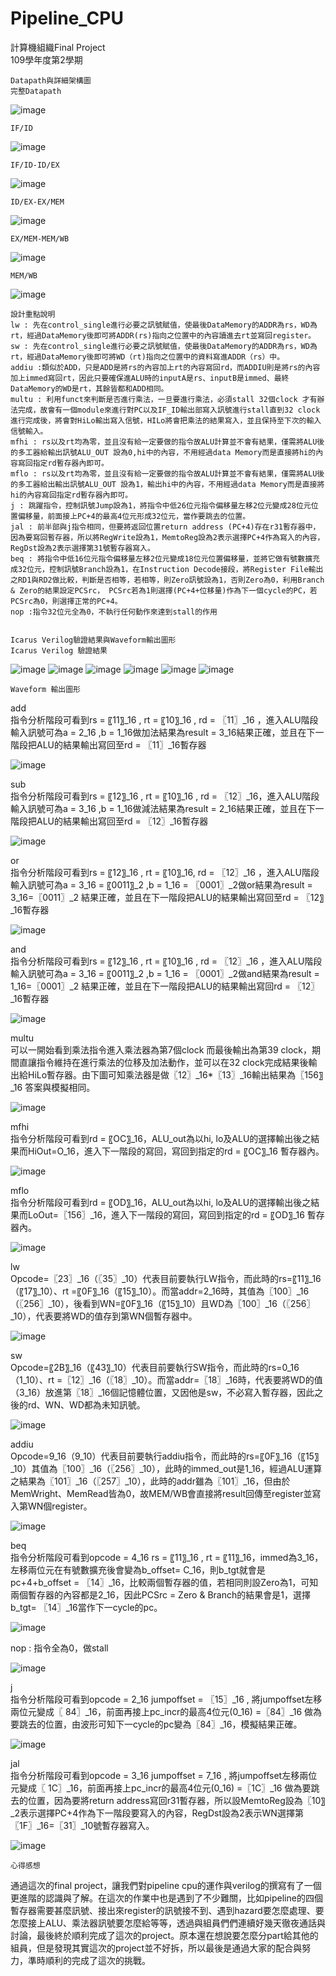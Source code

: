 # Pipeline_CPU  
計算機組織Final Project  
109學年度第2學期  
  
  
	Datapath與詳細架構圖  
	完整Datapath  
 ![image](https://user-images.githubusercontent.com/64779422/193540518-642ac9c8-195e-463c-9847-ceeb85c0fd01.png)

	IF/ID  
 ![image](https://user-images.githubusercontent.com/64779422/193540537-c47929dc-17fb-4700-b3f2-90ce1b0bd174.png)

	IF/ID-ID/EX  
 ![image](https://user-images.githubusercontent.com/64779422/193540548-3c2d94df-e7f7-41a1-bc0f-1aee880a3d58.png)

	ID/EX-EX/MEM  
 ![image](https://user-images.githubusercontent.com/64779422/193540568-b9f55953-7197-423b-ab39-b04da121573f.png)

	EX/MEM-MEM/WB  
 ![image](https://user-images.githubusercontent.com/64779422/193540585-29a5aac4-7f6c-420a-a7a7-cee98c4bde10.png)

	MEM/WB  
 ![image](https://user-images.githubusercontent.com/64779422/193540595-e6ddac31-2031-4497-a43a-24f35a44d47b.png)


	設計重點說明  
	lw : 先在control_single進行必要之訊號賦值，使最後DataMemory的ADDR為rs，WD為rt，經過DataMemory後即可將ADDR(rs)指向之位置中的內容讀進去rt並寫回register。  
	sw : 先在control_single進行必要之訊號賦值，使最後DataMemory的ADDR為rs，WD為rt，經過DataMemory後即可將WD（rt)指向之位置中的資料寫進ADDR（rs）中。  
	addiu :類似於ADD，只是ADD是將rs的內容加上rt的內容寫回rd，而ADDIU則是將rs的內容加上immed寫回rt，因此只要確保進ALU時的inputA是rs、inputB是immed、最終DataMemory的WD是rt，其餘皆都和ADD相同。  
	multu : 利用funct來判斷是否進行乘法，一旦要進行乘法，必須stall 32個clock 才有辦法完成，故會有一個module來進行對PC以及IF_ID輸出部寫入訊號進行stall直到32 clock進行完成後，將會對HiLo輸出寫入信號，HILo將會把乘法的結果寫入，並且保持至下次的輸入信號輸入。  
	mfhi : rs以及rt均為零，並且沒有給一定要做的指令故ALU計算並不會有結果，僅需將ALU後的多工器給輸出訊號ALU_OUT 設為0,hi中的內容，不用經過data Memory而是直接將hi的內容寫回指定rd暫存器內即可。  
	mflo : rs以及rt均為零，並且沒有給一定要做的指令故ALU計算並不會有結果，僅需將ALU後的多工器給出輸出訊號ALU_OUT 設為1，輸出hi中的內容，不用經過data Memory而是直接將hi的內容寫回指定rd暫存器內即可。  
	j : 跳躍指令，控制訊號Jump設為1，將指令中低26位元指令偏移量左移2位元變成28位元位置偏移量，前面接上PC+4的最高4位元形成32位元，當作要跳去的位置。  
	jal : 前半部與j指令相同，但要將返回位置return address (PC+4)存在r31暫存器中，因為要寫回暫存器，所以將RegWrite設為1，MemtoReg設為2表示選擇PC+4作為寫入的內容，RegDst設為2表示選擇第31號暫存器寫入。  
	beq : 將指令中低16位元指令偏移量左移2位元變成18位元位置偏移量，並將它做有號數擴充成32位元，控制訊號Branch設為1，在Instruction Decode接段，將Register File輸出之RD1與RD2做比較，判斷是否相等，若相等，則Zero訊號設為1，否則Zero為0，利用Branch & Zero的結果設定PCSrc， PCSrc若為1則選擇(PC+4+位移量)作為下一個cycle的PC，若PCSrc為0，則選擇正常的PC+4。  
	nop :指令32位元全為0，不執行任何動作來達到stall的作用  


	Icarus Verilog驗證結果與Waveform輸出圖形  
	Icarus Verilog 驗證結果  
 ![image](https://user-images.githubusercontent.com/64779422/193540632-29e7beba-6131-46bc-8d6f-b9a08f8276e3.png)
 ![image](https://user-images.githubusercontent.com/64779422/193540694-21f4d226-e750-4620-8f58-78550b6fcea1.png)
 ![image](https://user-images.githubusercontent.com/64779422/193540706-649f6595-6b49-40d5-ae4f-0ab36c3d3306.png)
 ![image](https://user-images.githubusercontent.com/64779422/193540738-fe592b96-158b-44c2-945d-dd3409bd73e9.png)
 ![image](https://user-images.githubusercontent.com/64779422/193540758-547ca4a8-4a78-4861-a527-84c2049f2db9.png)
 ![image](https://user-images.githubusercontent.com/64779422/193540788-6be54706-8b77-4352-9628-dc585a7865a4.png)

  
	Waveform 輸出圖形  
  
add  
指令分析階段可看到rs = 〖11〗_16 , rt = 〖10〗_16  , rd = 〖11〗_16 ，進入ALU階段輸入訊號可為a = 2_16 ,b = 1_16做加法結果為result = 3_16結果正確，並且在下一階段把ALU的結果輸出寫回至rd = 〖11〗_16暫存器  
   
 ![image](https://user-images.githubusercontent.com/64779422/193540849-d13dd362-3094-492b-8ce6-4cf7b3e8b219.png)
   
sub  
指令分析階段可看到rs = 〖12〗_16 , rt = 〖10〗_16 , rd = 〖12〗_16，進入ALU階段輸入訊號可為a = 3_16 ,b = 1_16做減法結果為result = 2_16結果正確，並且在下一階段把ALU的結果輸出寫回至rd = 〖12〗_16暫存器  
   
 ![image](https://user-images.githubusercontent.com/64779422/193540871-3686d2b8-aa3c-4ed5-99a6-3c89674edf1a.png)
   
or  
指令分析階段可看到rs = 〖12〗_16 , rt = 〖10〗_16, rd = 〖12〗_16 ，進入ALU階段輸入訊號可為a = 3_16 = 〖0011〗_2 ,b = 1_16 = 〖0001〗_2做or結果為result = 3_16=〖0011〗_2 結果正確，並且在下一階段把ALU的結果輸出寫回至rd = 〖12〗_16暫存器  
   
 ![image](https://user-images.githubusercontent.com/64779422/193540895-eda1a675-99fb-453f-ba64-ad8b8161ec50.png)
   
and  
指令分析階段可看到rs = 〖12〗_16 , rt = 〖10〗_16 , rd = 〖12〗_16 ，進入ALU階段輸入訊號可為a = 3_16 = 〖0011〗_2 ,b = 1_16 = 〖0001〗_2做and結果為result = 1_16=〖0001〗_2 結果正確，並且在下一階段把ALU的結果輸出寫回rd = 〖12〗_16暫存器  
  
![image](https://user-images.githubusercontent.com/64779422/193540941-25a448a0-affb-441b-9202-d5f51e8ab37f.png)
  
multu  
可以一開始看到乘法指令進入乘法器為第7個clock 而最後輸出為第39 clock，期間直讓指令維持在進行乘法的位移及加法動作，並可以在32 clock完成結果後輸出給HiLo暫存器。由下圖可知乘法器是做〖12〗_16*〖13〗_16輸出結果為〖156〗_16 答案與模擬相同。  
  
![image](https://user-images.githubusercontent.com/64779422/193540966-894b9761-a599-459d-ba52-d5476763691b.png)
  
mfhi  
指令分析階段可看到rd = 〖OC〗_16，ALU_out為以hi, lo及ALU的選擇輸出後之結果而HiOut=O_16，進入下一階段的寫回，寫回到指定的rd = 〖OC〗_16 暫存器內。  
  
![image](https://user-images.githubusercontent.com/64779422/193540999-0bac6f06-5c22-42ce-8edc-9ca9cbb2b77b.png)
  
mflo  
指令分析階段可看到rd = 〖OD〗_16，ALU_out為以hi, lo及ALU的選擇輸出後之結果而LoOut=〖156〗_16，進入下一階段的寫回，寫回到指定的rd = 〖OD〗_16 暫存器內。  
  
![image](https://user-images.githubusercontent.com/64779422/193541029-f93e6370-2eff-4157-ac24-fa5b17f93a85.png)
  
lw  
Opcode=〖23〗_16（〖35〗_10）代表目前要執行LW指令，而此時的rs=〖11〗_16（〖17〗_10）、rt =〖0F〗_16（〖15〗_10）。而當addr=2_16時，其值為〖100〗_16（〖256〗_10），後看到WN=〖0F〗_16（〖15〗_10）且WD為〖100〗_16（〖256〗_10），代表要將WD的值存到第WN個暫存器中。  
   
 ![image](https://user-images.githubusercontent.com/64779422/193541052-ea331e9d-f1cf-4524-af95-50ef479ba217.png)
   
sw  
Opcode=〖2B〗_16（〖43〗_10）代表目前要執行SW指令，而此時的rs=0_16（1_10）、rt =〖12〗_16（〖18〗_10）。而當addr=〖18〗_16時，代表要將WD的值（3_16）放進第〖18〗_16個記憶體位置，又因他是sw，不必寫入暫存器，因此之後的rd、WN、WD都為未知訊號。  
   
 ![image](https://user-images.githubusercontent.com/64779422/193541075-a0c57c74-b653-41a6-b098-619f454d3d72.png)
   
addiu  
Opcode=9_16（9_10）代表目前要執行addiu指令，而此時的rs=〖0F〗_16（〖15〗_10）其值為〖100〗_16（〖256〗_10），此時的immed_out是1_16，經過ALU運算之結果為〖101〗_16（〖257〗_10），此時的addr雖為〖101〗_16，但由於MemWright、MemRead皆為0，故MEM/WB會直接將result回傳至register並寫入第WN個register。  
  
![image](https://user-images.githubusercontent.com/64779422/193541104-97b25b5b-2dc0-4000-8a64-4153e172457e.png)
  
beq  
指令分析階段可看到opcode = 4_16 rs = 〖11〗_16 , rt = 〖11〗_16，immed為3_16，左移兩位元在有號數擴充後會變為b_offset= C_16，則b_tgt就會是pc+4+b_offset = 〖14〗_16，比較兩個暫存器的值，若相同則設Zero為1，可知兩個暫存器的內容都是2_16，因此PCSrc = Zero & Branch的結果會是1，選擇b_tgt= 〖14〗_16當作下一cycle的pc。  
  
![image](https://user-images.githubusercontent.com/64779422/193541124-179baf20-aee9-4e02-96b0-6a7cd1f15448.png)
  
nop : 指令全為0，做stall  
  
![image](https://user-images.githubusercontent.com/64779422/193541155-71deab2b-d837-487c-b776-3f68b90edea0.png)
  
j  
指令分析階段可看到opcode = 2_16 jumpoffset = 〖15〗_16 , 將jumpoffset左移兩位元變成〖 84〗_16，前面再接上pc_incr的最高4位元(0_16) =〖84〗_16 做為要跳去的位置，由波形可知下一cycle的pc變為〖84〗_16，模擬結果正確。  
  
![image](https://user-images.githubusercontent.com/64779422/193541188-c347ad98-0cc3-412d-a4ea-758e5905925b.png)
  
jal  
指令分析階段可看到opcode = 3_16 jumpoffset = 7_16 , 將jumpoffset左移兩位元變成〖 1C〗_16，前面再接上pc_incr的最高4位元(0_16) =〖1C〗_16 做為要跳去的位置，因為要將return address寫回r31暫存器，所以設MemtoReg設為〖10〗_2表示選擇PC+4作為下一階段要寫入的內容，RegDst設為2表示WN選擇第〖1F〗_16=〖31〗_10號暫存器寫入。  
  
![image](https://user-images.githubusercontent.com/64779422/193541205-98bb1224-4882-4793-b374-0e094e12e3e4.png)
  
	心得感想  
通過這次的final project，讓我們對pipeline cpu的運作與verilog的撰寫有了一個更進階的認識與了解。在這次的作業中也是遇到了不少難關，比如pipeline的四個暫存器需要甚麼訊號、接出來register的訊號接不到、遇到hazard要怎麼處理、要怎麼接上ALU、乘法器訊號要怎麼給等等，透過與組員們們連續好幾天徹夜通話與討論，最後終於順利完成了這次的project。原本還在想說要怎麼分part給其他的組員，但是發現其實這次的project並不好拆，所以最後是通過大家的配合與努力，準時順利的完成了這次的挑戰。  



